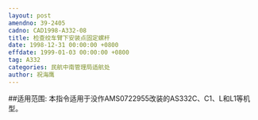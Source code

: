 ```yaml
---
layout: post
amendno: 39-2405
cadno: CAD1998-A332-08
title: 检查绞车臂下安装点固定螺杆
date: 1998-12-31 00:00:00 +0800
effdate: 1999-01-03 00:00:00 +0800
tag: A332
categories: 民航中南管理局适航处
author: 祝海鹰
---
```


##适用范围:
本指令适用于没作AMS0722955改装的AS332C、C1、L和L1等机型。

